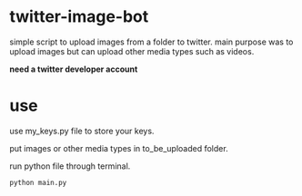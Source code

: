 # twitter-image-bot
simple script to upload images from a folder to twitter.
main purpose was to upload images but can upload other media types such as videos.

**need a twitter developer account**

# use
use my_keys.py file to store your keys.

put images or other media types in to_be_uploaded folder.

run python file through terminal.
```
python main.py
```
